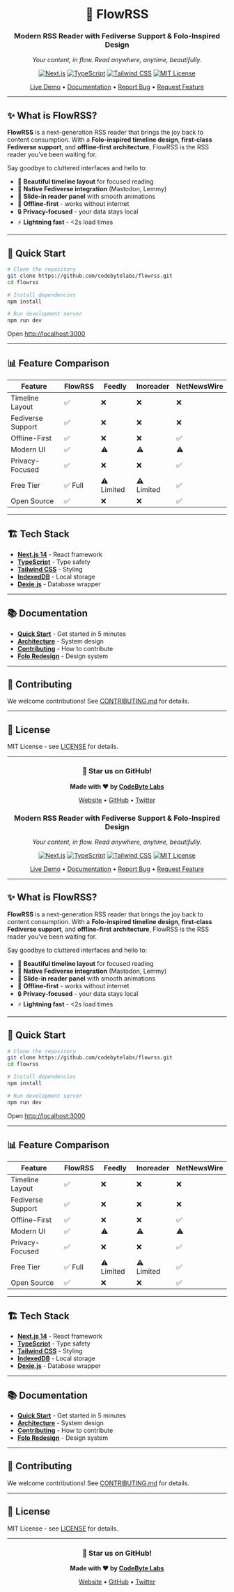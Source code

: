 <div align="center">

# 🌊 FlowRSS

### Modern RSS Reader with Fediverse Support & Folo-Inspired Design

*Your content, in flow. Read anywhere, anytime, beautifully.*

[![Next.js](https://img.shields.io/badge/Next.js-14-black?style=for-the-badge&logo=next.js)](https://nextjs.org/)
[![TypeScript](https://img.shields.io/badge/TypeScript-5.0-blue?style=for-the-badge&logo=typescript)](https://www.typescriptlang.org/)
[![Tailwind CSS](https://img.shields.io/badge/Tailwind-3.4-38bdf8?style=for-the-badge&logo=tailwind-css)](https://tailwindcss.com/)
[![MIT License](https://img.shields.io/badge/License-MIT-green?style=for-the-badge)](https://opensource.org/licenses/MIT)

[Live Demo](https://flowrss.vercel.app) • [Documentation](./docs) • [Report Bug](https://github.com/codebytelabs/flowrss/issues) • [Request Feature](https://github.com/codebytelabs/flowrss/issues)

</div>

---

## ✨ What is FlowRSS?

**FlowRSS** is a next-generation RSS reader that brings the joy back to content consumption. With a **Folo-inspired timeline design**, **first-class Fediverse support**, and **offline-first architecture**, FlowRSS is the RSS reader you've been waiting for.

Say goodbye to cluttered interfaces and hello to:
- 🎨 **Beautiful timeline layout** for focused reading
- 🐘 **Native Fediverse integration** (Mastodon, Lemmy)
- 📱 **Slide-in reader panel** with smooth animations
- 💾 **Offline-first** - works without internet
- 🔒 **Privacy-focused** - your data stays local
- ⚡ **Lightning fast** - <2s load times

---

## 🚀 Quick Start

```bash
# Clone the repository
git clone https://github.com/codebytelabs/flowrss.git
cd flowrss

# Install dependencies
npm install

# Run development server
npm run dev
```

Open [http://localhost:3000](http://localhost:3000)

---

## 📊 Feature Comparison

| Feature | FlowRSS | Feedly | Inoreader | NetNewsWire |
|---------|---------|--------|-----------|-------------|
| Timeline Layout | ✅ | ❌ | ❌ | ❌ |
| Fediverse Support | ✅ | ❌ | ❌ | ❌ |
| Offline-First | ✅ | ❌ | ❌ | ✅ |
| Modern UI | ✅ | ⚠️ | ⚠️ | ⚠️ |
| Privacy-Focused | ✅ | ❌ | ❌ | ✅ |
| Free Tier | ✅ Full | ⚠️ Limited | ⚠️ Limited | ✅ |
| Open Source | ✅ | ❌ | ❌ | ✅ |

---

## 🏗️ Tech Stack

- **[Next.js 14](https://nextjs.org/)** - React framework
- **[TypeScript](https://www.typescriptlang.org/)** - Type safety
- **[Tailwind CSS](https://tailwindcss.com/)** - Styling
- **[IndexedDB](https://developer.mozilla.org/en-US/docs/Web/API/IndexedDB_API)** - Local storage
- **[Dexie.js](https://dexie.org/)** - Database wrapper

---

## 📚 Documentation

- **[Quick Start](./docs/QUICKSTART.md)** - Get started in 5 minutes
- **[Architecture](./ARCHITECTURE.md)** - System design
- **[Contributing](./CONTRIBUTING.md)** - How to contribute
- **[Folo Redesign](./docs/FOLO_REDESIGN_COMPLETE.md)** - Design system

---

## 🤝 Contributing

We welcome contributions! See [CONTRIBUTING.md](./CONTRIBUTING.md) for details.

---

## 📄 License

MIT License - see [LICENSE](./LICENSE) for details.

---

<div align="center">

### 🌟 Star us on GitHub!

**Made with ❤️ by [CodeByte Labs](https://github.com/codebytelabs)**

[Website](https://flowrss.app) • [GitHub](https://github.com/codebytelabs/flowrss) • [Twitter](https://twitter.com/flowrss)

</div>

<div align="center">

### Modern RSS Reader with Fediverse Support & Folo-Inspired Design

*Your content, in flow. Read anywhere, anytime, beautifully.*

[![Next.js](https://img.shields.io/badge/Next.js-14-black?style=for-the-badge&logo=next.js)](https://nextjs.org/)
[![TypeScript](https://img.shields.io/badge/TypeScript-5.0-blue?style=for-the-badge&logo=typescript)](https://www.typescriptlang.org/)
[![Tailwind CSS](https://img.shields.io/badge/Tailwind-3.4-38bdf8?style=for-the-badge&logo=tailwind-css)](https://tailwindcss.com/)
[![MIT License](https://img.shields.io/badge/License-MIT-green?style=for-the-badge)](https://opensource.org/licenses/MIT)

[Live Demo](https://flowrss.vercel.app) • [Documentation](./docs) • [Report Bug](https://github.com/codebytelabs/flowrss/issues) • [Request Feature](https://github.com/codebytelabs/flowrss/issues)

</div>

---

## ✨ What is FlowRSS?

**FlowRSS** is a next-generation RSS reader that brings the joy back to content consumption. With a **Folo-inspired timeline design**, **first-class Fediverse support**, and **offline-first architecture**, FlowRSS is the RSS reader you've been waiting for.

Say goodbye to cluttered interfaces and hello to:
- 🎨 **Beautiful timeline layout** for focused reading
- 🐘 **Native Fediverse integration** (Mastodon, Lemmy)
- 📱 **Slide-in reader panel** with smooth animations
- 💾 **Offline-first** - works without internet
- 🔒 **Privacy-focused** - your data stays local
- ⚡ **Lightning fast** - <2s load times

---

## 🚀 Quick Start

```bash
# Clone the repository
git clone https://github.com/codebytelabs/flowrss.git
cd flowrss

# Install dependencies
npm install

# Run development server
npm run dev
```

Open [http://localhost:3000](http://localhost:3000)

---

## 📊 Feature Comparison

| Feature | FlowRSS | Feedly | Inoreader | NetNewsWire |
|---------|---------|--------|-----------|-------------|
| Timeline Layout | ✅ | ❌ | ❌ | ❌ |
| Fediverse Support | ✅ | ❌ | ❌ | ❌ |
| Offline-First | ✅ | ❌ | ❌ | ✅ |
| Modern UI | ✅ | ⚠️ | ⚠️ | ⚠️ |
| Privacy-Focused | ✅ | ❌ | ❌ | ✅ |
| Free Tier | ✅ Full | ⚠️ Limited | ⚠️ Limited | ✅ |
| Open Source | ✅ | ❌ | ❌ | ✅ |

---

## 🏗️ Tech Stack

- **[Next.js 14](https://nextjs.org/)** - React framework
- **[TypeScript](https://www.typescriptlang.org/)** - Type safety
- **[Tailwind CSS](https://tailwindcss.com/)** - Styling
- **[IndexedDB](https://developer.mozilla.org/en-US/docs/Web/API/IndexedDB_API)** - Local storage
- **[Dexie.js](https://dexie.org/)** - Database wrapper

---

## 📚 Documentation

- **[Quick Start](./docs/QUICKSTART.md)** - Get started in 5 minutes
- **[Architecture](./ARCHITECTURE.md)** - System design
- **[Contributing](./CONTRIBUTING.md)** - How to contribute
- **[Folo Redesign](./docs/FOLO_REDESIGN_COMPLETE.md)** - Design system

---

## 🤝 Contributing

We welcome contributions! See [CONTRIBUTING.md](./CONTRIBUTING.md) for details.

---

## 📄 License

MIT License - see [LICENSE](./LICENSE) for details.

---

<div align="center">

### 🌟 Star us on GitHub!

**Made with ❤️ by [CodeByte Labs](https://github.com/codebytelabs)**

[Website](https://flowrss.app) • [GitHub](https://github.com/codebytelabs/flowrss) • [Twitter](https://twitter.com/flowrss)

</div>
